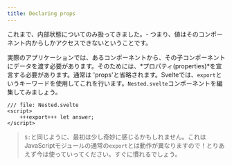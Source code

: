 ```yaml
---
title: Declaring props
---
```


これまで、内部状態についてのみ扱ってきました。- つまり、値はそのコンポーネント内からしかアクセスできないということです。

実際のアプリケーションでは、あるコンポーネントから、その子コンポーネントにデータを渡す必要があります。そのためには、*プロパティ(properties)*を宣言する必要があります。通常は 'props'と省略されます。Svelteでは、`export`というキーワードを使用してこれを行います。`Nested.svelte`コンポーネントを編集してみましょう。

```svelte
/// file: Nested.svelte
<script>
	+++export+++ let answer;
</script>
```

> `$:`と同じように、最初は少し奇妙に感じるかもしれません。これはJavaScriptモジュールの通常の`export`とは動作が異なりますので！とりあえず今は使っていってください。すぐに慣れるでしょう。
